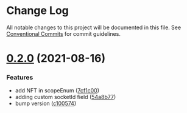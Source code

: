 # Change Log

All notable changes to this project will be documented in this file.
See [Conventional Commits](https://conventionalcommits.org) for commit guidelines.

# [0.2.0](https://github.com/Xact-Team/xact-sdk-js/compare/v0.1.2...v0.2.0) (2021-08-16)


### Features

* add NFT in scopeEnum ([7cf1c00](https://github.com/Xact-Team/xact-sdk-js/commit/7cf1c002231fa5b01c915e3417577f7a569c0a20))
* adding custom socketId field ([54a8b77](https://github.com/Xact-Team/xact-sdk-js/commit/54a8b77ec8eef5dbdae07f0a61d5666887664de4))
* bump version ([c100574](https://github.com/Xact-Team/xact-sdk-js/commit/c100574b74bc7747305830739879090a25c44876))
